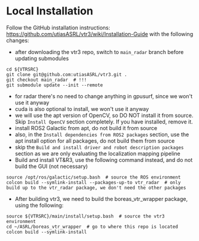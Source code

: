 # Local Installation

Follow the GitHub installation instructions: https://github.com/utiasASRL/vtr3/wiki/Installation-Guide with the following changes:

- after downloading the vtr3 repo, switch to `main_radar` branch before updating submodules

```
cd ${VTRSRC}
git clone git@github.com:utiasASRL/vtr3.git .
git checkout main_radar  # !!!
git submodule update --init --remote
```

- for radar there's no need to change anything in gpusurf, since we won't use it anyway
- cuda is also optional to install, we won't use it anyway
- we will use the apt version of OpenCV, so DO NOT install it from source. Skip `Install OpenCV` section completely. If you have installed, remove it.
- install ROS2 Galactic from apt, do not build it from source
- also, in the `Install dependencies from ROS2 packages` section, use the apt install option for all packages, do not build them from source
- skip the `Build and install driver and robot description packages` section as we are only evaluating the localization mapping pipeline
- Build and install VT&R3, use the following command instead, and do not build the GUI (not necessary)

```
source /opt/ros/galactic/setup.bash  # source the ROS environment
colcon build --symlink-install --packages-up-to vtr_radar  # only build up to the vtr_radar package, we don't need the other packages
```

- After building vtr3, we need to build the boreas_vtr_wrapper package, using the following:

```
source ${VTRSRC}/main/install/setup.bash  # source the vtr3 environment
cd ~/ASRL/boreas_vtr_wrapper  # go to where this repo is located
colcon build --symlink-install
```
